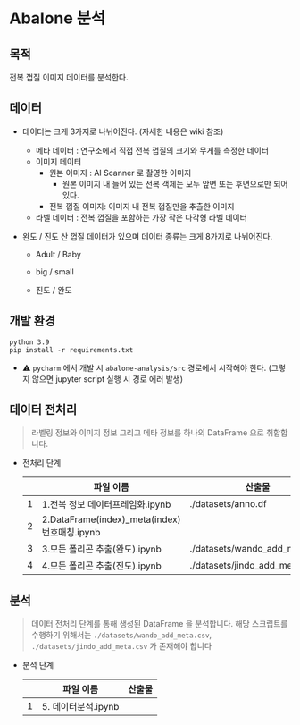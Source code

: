 # Abalone  분석 

## 목적 

전복 껍질 이미지 데이터를 분석한다.

## 데이터 

- 데이터는 크게 3가지로 나뉘어진다. (자세한 내용은 wiki 참조)

  - 메타 데이터 : 연구소에서 직접 전복 껍질의 크기와 무게를 측정한 데이터
  - 이미지 데이터
    - 원본 이미지 : AI Scanner 로 촬영한 이미지
      - 원본 이미지 내 들어 있는 전복 객체는 모두 앞면 또는 후면으로만 되어 있다.
    - 전복 껍질 이미지: 이미지 내 전복 껍질만을 추출한 이미지
  - 라벨 데이터 : 전복 껍질을 포함하는 가장 작은 다각형 라벨 데이터

- 완도 / 진도 산 껍질 데이터가 있으며 데이터 종류는 크게 8가지로 나뉘어진다.

  - Adult / Baby 

  - big / small 

  - 진도 / 완도

    

## 개발 환경

```shell
python 3.9
pip install -r requirements.txt
```

- ⚠️ `pycharm` 에서 개발 시 `abalone-analysis/src` 경로에서 시작해야 한다. (그렇지 않으면 jupyter script 실행 시 경로 에러 발생)



## 데이터 전처리

> 라벨링 정보와 이미지 정보 그리고 메타 정보를 하나의 DataFrame 으로 취합합니다. 

- 전처리 단계 

  |      | 파일 이름                                          | 산출물                        |
  | ---- |------------------------------------------------| ----------------------------- |
  | 1    | 1.전복 정보 데이터프레임화.ipynb           | ./datasets/anno.df            |
  | 2    | 2.DataFrame(index)_meta(index)번호매칭.ipynb |                               |
  | 3    | 3.모든 폴리곤 추출(완도).ipynb            | ./datasets/wando_add_meta.csv |
  | 4    | 4.모든 폴리곤 추출(진도).ipynb            | ./datasets/jindo_add_meta.csv |

## 분석

> 데이터 전처리 단계를 통해 생성된 DataFrame 을 분석합니다.
> 해당 스크립트를 수행하기 위해서는 `./datasets/wando_add_meta.csv`, `./datasets/jindo_add_meta.csv` 가 존재해야 합니다

- 분석 단계

  |      | 파일 이름           | 산출물 |
  | ---- | ------------------- | ------ |
  | 1    | 5. 데이터분석.ipynb |        |